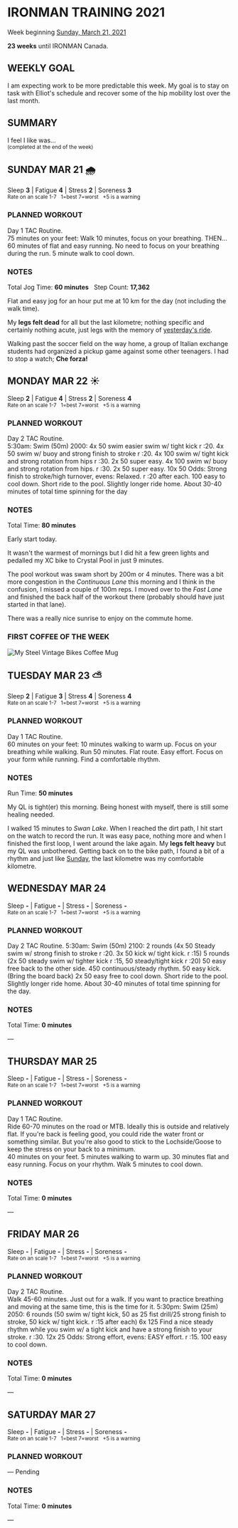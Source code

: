 # IRONMAN TRAINING 2021
Week beginning [Sunday, March 21, 2021](javascript:flick('sun');)

**23 weeks** until IRONMAN Canada.

## WEEKLY GOAL
I am expecting work to be more predictable this week.  My goal is to stay on task with Elliot's schedule and recover some of the hip mobility lost over the last month. 

## SUMMARY
I feel I like was...  
<sup>(completed at the end of the week)</sup>
<!--OVERTRAINING|ON THE EDGE|STAYING CONSISTENT|LAGGING A BIT-->


<!---->
## SUNDAY MAR 21 🌧
Sleep **3** | Fatigue **4** | Stress **2** | Soreness **3**  
<sup>Rate on an scale 1-7 &nbsp; 1=best 7=worst &nbsp; +5 is a warning</sup>

### PLANNED WORKOUT
Day 1 TAC Routine.   
75 minutes on your feet: Walk 10 minutes, focus on your breathing. THEN... 60 minutes of flat and easy running. No need to focus on your breathing during the run. 5 minute walk to cool down.

### NOTES
Total Jog Time: **60 minutes** &nbsp; Step Count: **17,362**

Flat and easy jog for an hour put me at 10 km for the day (not including the walk time).

My **legs felt dead** for all but the last kilometre; nothing specific and certainly nothing acute, just legs with the memory of [yesterday's ride](ironman2021-24weeksout?sat).

Walking past the soccer field on the way home, a group of Italian exchange students had organized a pickup game against some other teenagers.  I had to stop a watch; **Che forza!**

<!---->
## MONDAY MAR 22 ☀️
Sleep **2** | Fatigue **4** | Stress **2** | Soreness **4**  
<sup>Rate on an scale 1-7 &nbsp; 1=best 7=worst &nbsp; +5 is a warning</sup>

### PLANNED WORKOUT
Day 2 TAC Routine.   
5:30am: Swim (50m) 2000: 
4x 50 swim easier swim w/ tight kick r :20. 4x 50 swim w/ buoy and strong finish to stroke r :20. 
4x 100 swim w/ tight kick and strong rotation from hips r :30. 2x 50 super easy. 
4x 100 swim w/ buoy and strong rotation from hips. r :30. 2x 50 super easy. 
10x 50 Odds: Strong finish to stroke/high turnover, evens: Relaxed. r :20 after each. 100 easy to cool down. 
Short ride to the pool. Slightly longer ride home. About 30-40 minutes of total time spinning for the day 

### NOTES
Total Time: **80 minutes**

Early start today.

It wasn't the warmest of mornings but I did hit a few green lights and pedalled my XC bike to Crystal Pool in just 9 minutes.
<!---->
The pool workout was swam short by 200m or 4 minutes.  There was a bit more congestion in the _Continuous Lane_ this morning and I think in the confusion, I missed a couple of 100m reps.  I moved over to the _Fast Lane_ and finished the back half of the workout there (probably should have just started in that lane).

There was a really nice sunrise to enjoy on the commute home.

### FIRST COFFEE OF THE WEEK
![My Steel Vintage Bikes Coffee Mug](/assets/jpg/coffee-20210322.jpeg)

<!---->
## TUESDAY MAR 23 ⛅️
Sleep **2** | Fatigue **3** | Stress **4** | Soreness **4**  
<sup>Rate on an scale 1-7 &nbsp; 1=best 7=worst &nbsp; +5 is a warning</sup>

### PLANNED WORKOUT
Day 1 TAC Routine.  
60 minutes on your feet: 10 minutes walking to warm up. Focus on your breathing while walking. Run 50 minutes. Flat route. Easy effort. Focus on your form while running. Find a comfortable rhythm.

### NOTES
Run Time: **50 minutes**

My QL is tight(er) this morning.  Being honest with myself, there is still some healing needed.

I walked 15 minutes to _Swan Lake_.  When I reached the dirt path, I hit start on the watch to record the run.  It was easy pace, nothing more and when I finished the first loop, I went around the lake again.  My **legs felt heavy** but my QL was unbothered.  Getting back on to the bike path, I found a bit of a rhythm and just like [Sunday](javascript:flick('sun');), the last kilometre was my comfortable kilometre.


<!---->
## WEDNESDAY MAR 24
Sleep **-** | Fatigue **-** | Stress **-** | Soreness **-**  
<sup>Rate on an scale 1-7 &nbsp; 1=best 7=worst &nbsp; +5 is a warning</sup>

### PLANNED WORKOUT
Day 2 TAC Routine.
5:30am: Swim (50m) 2100: 
2 rounds (4x 50 Steady swim w/ strong finish to stroke r :20. 3x 50 kick w/ tight kick. r :15) 
5 rounds (2x 50 steady swim w/ tighter kick r :15, 50 steady/tight kick r :20) 50 easy free back to the other side.
450 continuous/steady rhythm. 50 easy kick. (Bring the board back) 2x 50 easy free to cool down. 
Short ride to the pool. Slightly longer ride home. About 30-40 minutes of total time spinning for the day.

### NOTES
Total Time: **0 minutes**

&mdash; 


<!---->
## THURSDAY MAR 25
Sleep **-** | Fatigue **-** | Stress **-** | Soreness **-**  
<sup>Rate on an scale 1-7 &nbsp; 1=best 7=worst &nbsp; +5 is a warning</sup>

### PLANNED WORKOUT
Day 1 TAC Routine.  
Ride 60-70 minutes on the road or MTB. Ideally this is outside and relatively flat. If you're back is feeling good, you could ride the water front or something similar. But you're also good to stick to the Lochside/Goose to keep the stress on your back to a minimum.   
40 minutes on your feet. 5 minutes walking to warm up. 30 minutes flat and easy running. Focus on your rhythm. Walk 5 minutes to cool down.

### NOTES
Total Time: **0 minutes**

&mdash; 


<!---->
## FRIDAY MAR 26
Sleep **-** | Fatigue **-** | Stress **-** | Soreness **-**  
<sup>Rate on an scale 1-7 &nbsp; 1=best 7=worst &nbsp; +5 is a warning</sup>

### PLANNED WORKOUT
Day 2 TAC Routine.    
Walk 45-60 minutes. Just out for a walk. If you want to practice breathing and moving at the same time, this is the time for it. 
5:30pm: Swim (25m) 2050: 
6 rounds (50 swim w/ tight kick, 50 as 25 fist drill/25 strong finish to stroke, 50 kick w/ tight kick. r :15 after each) 
6x 125 Find a nice steady rhythm while you swim w/ a tight kick and have a strong finish to your stroke. r :30. 
12x 25 Odds: Strong effort, evens: EASY effort. r :15. 100 easy to cool down.

### NOTES
Total Time: **0 minutes**

&mdash; 


<!---->
## SATURDAY MAR 27
Sleep **-** | Fatigue **-** | Stress **-** | Soreness **-**  
<sup>Rate on an scale 1-7 &nbsp; 1=best 7=worst &nbsp; +5 is a warning</sup>

### PLANNED WORKOUT
&mdash; Pending

### NOTES
Total Time: **0 minutes**

&mdash; 


<!---->